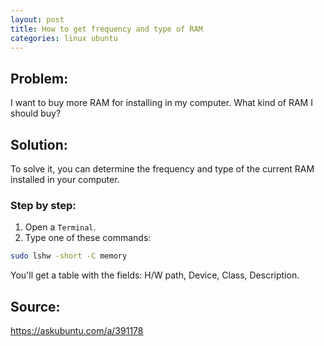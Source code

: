 ```yaml
---
layout: post
title: How to get frequency and type of RAM
categories: linux ubuntu
---
```


## Problem: 

I want to buy more RAM for installing in my computer. What kind of RAM I should buy?

## Solution:
To solve it, you can determine the frequency and type of the current RAM installed in your computer.

### Step by step:

1. Open a `Terminal`.
2. Type one of these commands:
```bash
sudo lshw -short -C memory
```
You'll get a table with the fields: H/W path, Device, Class, Description.

## Source:

<https://askubuntu.com/a/391178>

